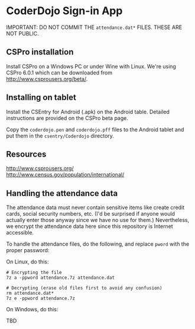 # CoderDojo Sign-in App

IMPORTANT: DO NOT COMMIT THE `attendance.dat*` FILES. THESE ARE NOT PUBLIC.

## CSPro installation

Install CSPro on a Windows PC or under Wine with Linux. We're using CSPro 6.0.1
which can be downloaded from http://www.csprousers.org/beta/.

## Installing on tablet

Install the CSEntry for Android (.apk) on the Android table. Detailed
instructions are provided on the CSPro beta page.

Copy the `coderdojo.pen` and `coderdojo.pff` files to the Android tablet and put
them in the `csentry/Coderdojo` directory.

## Resources

http://www.csprousers.org/
http://www.census.gov/population/international/

## Handling the attendance data

The attendance data must never contain sensitive items like create credit cards,
social security numbers, etc. (I'd be surprised if anyone would actually enter
those anyway since we have no use for them.) Nevertheless, we encrypt the
attendance data here since this repository is Internet accessible.

To handle the attendance files, do the following, and replace `pword` with the proper password:

On Linux, do this:
```
# Encrypting the file
7z a -ppword attendance.7z attendance.dat

# Decrypting (erase old files first to avoid any confusion)
rm attendance.dat*
7z e -ppword attendance.7z
```

On Windows, do this:

TBD

